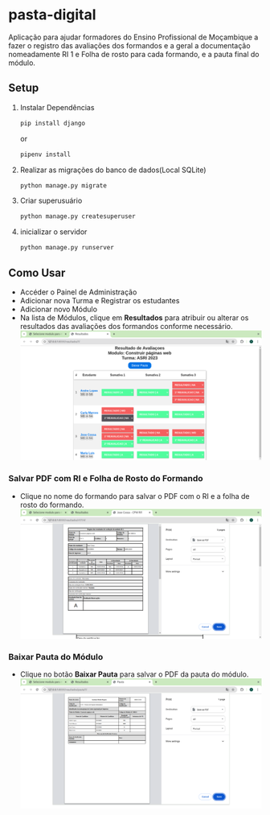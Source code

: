 # pasta-digital
Aplicação para ajudar formadores do Ensino Profissional de Moçambique a fazer o registro das avaliações dos formandos e a geral a documentação nomeadamente  RI 1 e Folha de rosto para cada formando, e a pauta final do módulo.

## Setup
1. Instalar Dependências
   ```bash
   pip install django
   ```
   or
   ```bash
   pipenv install
   ```
2. Realizar as migrações do banco de dados(Local SQLite)
   ```bash
   python manage.py migrate
   ```
3. Criar  superusuário
   ```bash
   python manage.py createsuperuser
   ```
4. inicializar o servidor
   ```bash
   python manage.py runserver
   ```
## Como Usar
- Accéder o Painel de Administração
- Adicionar nova Turma e Registrar os estudantes
- Adicionar novo Módulo
- Na lista de Módulos, clique em **Resultados** para atribuir ou alterar os resultados das avaliações dos formandos conforme necessário.
 ![Imagem do Painel Resultados](https://github.com/madodadev/pasta-digital/blob/main/imagens/painel%20resultados.png?raw=true)

### Salvar PDF com RI e Folha de Rosto do Formando
- Clique no nome do formando para salvar o PDF com o RI e a folha de rosto do formando.
  ![Imagem do RI 1 e Folha de Rosto](https://github.com/madodadev/pasta-digital/blob/main/imagens/RI1-FolhaRosto.png?raw=true)

### Baixar Pauta do Módulo
- Clique no botão **Baixar Pauta** para salvar o PDF da pauta do módulo.
   ![Imagem da Pauta](https://github.com/madodadev/pasta-digital/blob/main/imagens/pauta.png?raw=true)
